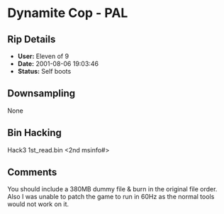 # Dynamite Cop - PAL

## Rip Details

- **User:** Eleven of 9
- **Date:** 2001-08-06 19:03:46
- **Status:** Self boots

## Downsampling

None

## Bin Hacking

Hack3 1st_read.bin <2nd msinfo#>

## Comments

You should include a 380MB dummy file & burn in the original file order. Also I was unable to patch the game to run in 60Hz as the normal tools would not work on it.

